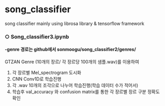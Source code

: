 # song_classifier
song classifier mainly using librosa library &amp; tensorflow framework

### ○ Song_classifier3.ipynb

#### -genre 경로는 github에서 sonmoogu/song_classifier2/genres/

GTZAN Genre (10개의 장르/ 각 장르당 100개의 샘플.wav)를 이용하여
1. 각 장르별 Mel_spectrogram 도시화
2. CNN Conv1D로 학습진행
3. 각 .wav 10개의 조각으로 나누어 학습진행(학습 데이터 수가 적어서)
4. 학습후 val_accuracy 와 confusion matrix를 통한 각 장르별 장르 구분 정확도 확인
